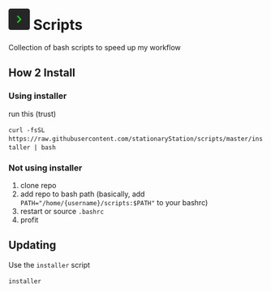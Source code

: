 # <img src="https://github.com/stationaryStation/scripts/blob/assets/Scripts.png?raw=true" width=42 height=42 /> Scripts
Collection of bash scripts to speed up my workflow

## How 2 Install

### Using installer
run this (trust)

`curl -fsSL https://raw.githubusercontent.com/stationaryStation/scripts/master/installer | bash`

### Not using installer

1. clone repo
2. add repo to bash path (basically, add `PATH="/home/{username}/scripts:$PATH"` to your bashrc)
3. restart or source `.bashrc`
4. profit

## Updating

Use the `installer` script

`installer`
